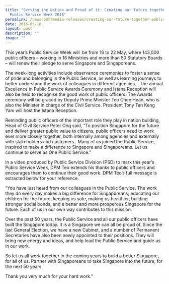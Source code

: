 ```yaml
---
title: "Serving the Nation and Proud of it: Creating our future together –
  Public Service Week 2016"
permalink: /newsroom/media-releases/creating-our-future-together-public-service-week-2016/
date: 2016-05-16
layout: post
description: ""
image: ""
---
```

This year’s Public Service Week will  be from 16 to 22 May, where 143,000 public officers – working in 16 Ministries and more than 50 Statutory Boards – will renew their pledge to serve Singapore and Singaporeans.   
  
The week-long activities include observance ceremonies to foster a sense of pride and belonging in the Public Service, as well as learning journeys to better understand the work of colleagues in different agencies.   The annual Excellence in Public Service Awards Ceremony and Istana Reception will also be held to recognise the good work of public officers. The Awards ceremony will be graced by Deputy Prime Minister Teo Chee Hean, who is also the Minister in charge of the Civil Service. President Tony Tan Keng Yam will host the Istana Reception.   
  
Reminding public officers of the important role they play in nation building, Head of Civil Service Peter Ong said, “To position Singapore for the future and deliver greater public value to citizens, public officers need to work ever more closely together, both internally among agencies and externally with stakeholders and customers.  Many of us joined the Public Service, inspired to make a difference to Singapore and Singaporeans. Let us continue to serve as One Public Service.”  
  
In a video produced by Public Service Division (PSD) to mark this year’s Public Service Week, DPM Teo extends his thanks to public officers and encourages them to continue their good work. DPM Teo’s full message is extracted below for your reference.  
  
“You have just heard from our colleagues in the Public Service. The work they do every day makes a big difference for Singaporeans; educating our children for the future, keeping us safe, making us healthier, building stronger social bonds, and a better and more prosperous Singapore for the future. Each of us in our own way contributes to this mission.   
  
Over the past 50 years, the Public Service and all our public officers have built the Singapore today. It is a Singapore we can all be proud of. Since the last General Election, we have a new Cabinet, and a number of Permanent Secretaries have also been newly appointed to their positions. They will bring new energy and ideas, and help lead the Public Service and guide us in our work.   
  
So let us all work together in the coming years to build a better Singapore, for all of us. Partner with Singaporeans to take Singapore into the future, for the next 50 years.   
  
Thank you very much for your hard work.”